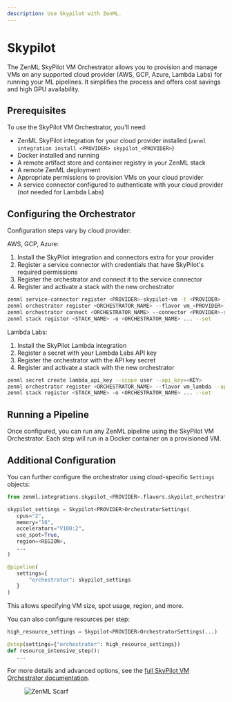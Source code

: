 ```yaml
---
description: Use Skypilot with ZenML.
---
```


# Skypilot

The ZenML SkyPilot VM Orchestrator allows you to provision and manage VMs on any supported cloud provider (AWS, GCP, Azure, Lambda Labs) for running your ML pipelines. It simplifies the process and offers cost savings and high GPU availability.

## Prerequisites

To use the SkyPilot VM Orchestrator, you'll need:

- ZenML SkyPilot integration for your cloud provider installed (`zenml integration install <PROVIDER> skypilot_<PROVIDER>`)
- Docker installed and running
- A remote artifact store and container registry in your ZenML stack
- A remote ZenML deployment
- Appropriate permissions to provision VMs on your cloud provider
- A service connector configured to authenticate with your cloud provider (not needed for Lambda Labs)

## Configuring the Orchestrator

Configuration steps vary by cloud provider:

AWS, GCP, Azure:
1. Install the SkyPilot integration and connectors extra for your provider
2. Register a service connector with credentials that have SkyPilot's required permissions 
3. Register the orchestrator and connect it to the service connector
4. Register and activate a stack with the new orchestrator

```bash
zenml service-connector register <PROVIDER>-skypilot-vm -t <PROVIDER> --auto-configure
zenml orchestrator register <ORCHESTRATOR_NAME> --flavor vm_<PROVIDER>  
zenml orchestrator connect <ORCHESTRATOR_NAME> --connector <PROVIDER>-skypilot-vm
zenml stack register <STACK_NAME> -o <ORCHESTRATOR_NAME> ... --set
```

Lambda Labs:
1. Install the SkyPilot Lambda integration 
2. Register a secret with your Lambda Labs API key
3. Register the orchestrator with the API key secret
4. Register and activate a stack with the new orchestrator

```bash
zenml secret create lambda_api_key --scope user --api_key=<KEY>
zenml orchestrator register <ORCHESTRATOR_NAME> --flavor vm_lambda --api_key={{lambda_api_key.api_key}}
zenml stack register <STACK_NAME> -o <ORCHESTRATOR_NAME> ... --set
```

## Running a Pipeline

Once configured, you can run any ZenML pipeline using the SkyPilot VM Orchestrator. Each step will run in a Docker container on a provisioned VM.

## Additional Configuration

You can further configure the orchestrator using cloud-specific `Settings` objects:

```python
from zenml.integrations.skypilot_<PROVIDER>.flavors.skypilot_orchestrator_<PROVIDER>_vm_flavor import Skypilot<PROVIDER>OrchestratorSettings

skypilot_settings = Skypilot<PROVIDER>OrchestratorSettings(
   cpus="2",
   memory="16", 
   accelerators="V100:2",
   use_spot=True,
   region=<REGION>,
   ...  
)

@pipeline(
   settings={
       "orchestrator": skypilot_settings
   }
)
```

This allows specifying VM size, spot usage, region, and more.

You can also configure resources per step:

```python
high_resource_settings = Skypilot<PROVIDER>OrchestratorSettings(...)

@step(settings={"orchestrator": high_resource_settings})  
def resource_intensive_step():
   ...
```

For more details and advanced options, see the [full SkyPilot VM Orchestrator documentation](../../component-guide/orchestrators/skypilot-vm.md).

<!-- For scarf -->
<figure><img alt="ZenML Scarf" referrerpolicy="no-referrer-when-downgrade" src="https://static.scarf.sh/a.png?x-pxid=f0b4f458-0a54-4fcd-aa95-d5ee424815bc" /></figure>
